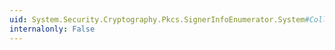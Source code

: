 ```yaml
---
uid: System.Security.Cryptography.Pkcs.SignerInfoEnumerator.System#Collections#IEnumerator#Current
internalonly: False
---
```

